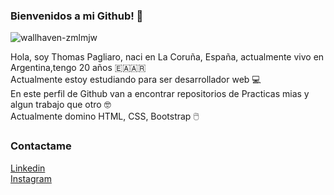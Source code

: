 ### Bienvenidos a mi Github! 👋

![wallhaven-zmlmjw](https://user-images.githubusercontent.com/64766963/100548796-8af33f80-324d-11eb-9ce3-f1ac3b1a00ba.jpg)

Hola, soy Thomas Pagliaro, naci en La Coruña, España, actualmente vivo en Argentina,tengo 20 años 🇪🇦🇦🇷 <br> 
Actualmente estoy estudiando para ser desarrollador web 💻 <br>
En este perfil de Github van a encontrar repositorios de Practicas mias y algun trabajo que otro 🤓 <br>
Actualmente domino HTML, CSS, Bootstrap 🖱️

<h3>Contactame</h3>

[Linkedin](https://www.linkedin.com/in/thomas-pagliaro/)<br>
[Instagram](https://www.instagram.com/thomaspagliaro01/)
